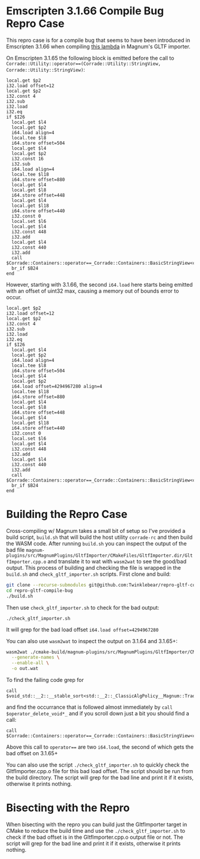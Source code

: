 # Emscripten 3.1.66 Compile Bug Repro Case

This repro case is for a compile bug that seems to have been introduced
in Emscripten 3.1.66 when compiling [this lambda](https://github.com/mosra/magnum-plugins/blob/master/src/MagnumPlugins/GltfImporter/GltfImporter.cpp#L3349)
in Magnum's GLTF importer.

On Emscripten 3.1.65 the following block is emitted before the call
to `Corrade::Utility::operator==(Corrade::Utility::StringView, Corrade::Utility::StringView)`:
```wat
local.get $p2
i32.load offset=12
local.get $p2
i32.const 4
i32.sub
i32.load
i32.eq
if $I26
  local.get $l4
  local.get $p2
  i64.load align=4
  local.tee $l8
  i64.store offset=504
  local.get $l4
  local.get $p2
  i32.const 16
  i32.sub
  i64.load align=4
  local.tee $l18
  i64.store offset=880
  local.get $l4
  local.get $l8
  i64.store offset=448
  local.get $l4
  local.get $l18
  i64.store offset=440
  i32.const 0
  local.set $l6
  local.get $l4
  i32.const 448
  i32.add
  local.get $l4
  i32.const 440
  i32.add
  call $Corrade::Containers::operator==_Corrade::Containers::BasicStringView<char_const>__Corrade::Containers::BasicStringView<char_const>_
  br_if $B24
end
```

However, starting with 3.1.66, the second `i64.load` here starts being emitted
with an offset of uint32 max, causing a memory out of bounds error to occur.
```wat
local.get $p2
i32.load offset=12
local.get $p2
i32.const 4
i32.sub
i32.load
i32.eq
if $I26
  local.get $l4
  local.get $p2
  i64.load align=4
  local.tee $l8
  i64.store offset=504
  local.get $l4
  local.get $p2
  i64.load offset=4294967280 align=4
  local.tee $l18
  i64.store offset=880
  local.get $l4
  local.get $l8
  i64.store offset=448
  local.get $l4
  local.get $l18
  i64.store offset=440
  i32.const 0
  local.set $l6
  local.get $l4
  i32.const 448
  i32.add
  local.get $l4
  i32.const 440
  i32.add
  call $Corrade::Containers::operator==_Corrade::Containers::BasicStringView<char_const>__Corrade::Containers::BasicStringView<char_const>_
  br_if $B24
end
```

# Building the Repro Case

Cross-compiling w/ Magnum takes a small bit of setup so I've provided a
build script, `build.sh` that will build the host utility `corrade-rc` and
then build the WASM code. After running `build.sh` you can inspect the output
of the bad file `magnum-plugins/src/MagnumPlugins/GltfImporter/CMakeFiles/GltfImporter.dir/GltfImporter.cpp.o`
and translate it to wat with `wasm2wat`
to see the good/bad output. This process of building and checking
the file is wrapped in the `build.sh` and `check_gltf_importer.sh`
scripts. First clone and build:

```bash
git clone --recurse-submodules git@github.com:Twinklebear/repro-gltf-compile-bug.git
cd repro-gltf-compile-bug
./build.sh
```

Then use `check_gltf_importer.sh` to check for the bad output:
```
./check_gltf_importer.sh
```

It will grep for the bad load offset `i64.load offset=4294967280`

You can also use `wasm2wat` to inspect the output on 3.1.64 and 3.1.65+:
```bash
wasm2wat ./cmake-build/magnum-plugins/src/MagnumPlugins/GltfImporter/CMakeFiles/GltfImporter.dir/GltfImporter.cpp.o \
  --generate-names \
  --enable-all \
  -o out.wat
```

To find the failing code grep for
```
call $void_std::__2::__stable_sort<std::__2::_ClassicAlgPolicy__Magnum::Trade::GltfImporter::doMesh_unsigned_int__unsigned_int_::$_0&__Corrade::Containers::Triple<Corrade::Containers::BasicStringView<char_const>__unsigned_int__int>*>_Corrade::Containers::Triple<Corrade::Containers::BasicStringView<char_const>__unsigned_int__int>*__Corrade::Containers::Triple<Corrade::Containers::BasicStringView<char_const>__unsigned_int__int>*__Magnum::Trade::GltfImporter::doMesh_unsigned_int__unsigned_int_::$_0&__std::__2::iterator_traits<Corrade::Containers::Triple<Corrade::Containers::BasicStringView<char_const>__unsigned_int__int>*>::difference_type__std::__2::iterator_traits<Corrade::Containers::Triple<Corrade::Containers::BasicStringView<char_const>__unsigned_int__int>*>::value_type*__long_
```
and find the occurrance that is followed almost immediately by `call $operator_delete_void*_`
and if you scroll down just a bit you should find a call:
```
call $Corrade::Containers::operator==_Corrade::Containers::BasicStringView<char_const>__Corrade::Containers::BasicStringView<char_const>_
```

Above this call to `operator==` are two `i64.load`, the second of which gets the bad offset
on 3.1.65+

You can also use the script `./check_gltf_importer.sh` to quickly check the GltfImporter.cpp.o file
for this bad load offset. The script should be run from the build directory.
 The script will grep for the bad line and print it if it exists, otherwise it prints nothing.


# Bisecting with the Repro

When bisecting with the repro you can build just the GltfImporter target in CMake to reduce
the build time and use the `./check_gltf_importer.sh` to check if the bad offset is in the
GltfImporter.cpp.o output file or not. The script will grep for the bad line and print it
if it exists, otherwise it prints nothing.

